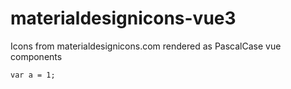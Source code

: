 # materialdesignicons-vue3
Icons from materialdesignicons.com rendered as PascalCase vue components

```javascript:
var a = 1;
```
